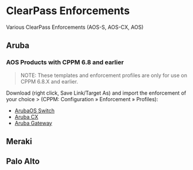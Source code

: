 # ClearPass Enforcements
Various ClearPass Enforcements (AOS-S, AOS-CX, AOS)

## Aruba

### AOS Products with CPPM 6.8 and earlier
> NOTE: These templates and enforcement profiles are only for use on CPPM 6.8.X and earlier.

Download (right click, Save Link/Target As) and import the enforcement of your choice > (CPPM: Configuration » Enforcement » Profiles):
* [ArubaOS Switch](https://github.com/nowireless4u/clearpass-related/tree/master/AOS-S)
* [Aruba CX](https://github.com/nowireless4u/clearpass-related/tree/master/AOS-CX)
* [Aruba Gateway](https://github.com/nowireless4u/clearpass-related/tree/master/AOS-GW)

## Meraki

## Palo Alto